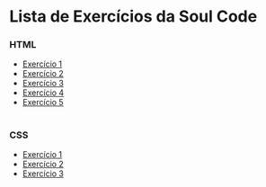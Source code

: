 # Lista de Exercícios da Soul Code
### HTML
* [Exercício 1]()
* [Exercício 2]()
* [Exercício 3]()
* [Exercício 4]()
* [Exercício 5]()

#
### CSS
* [Exercício 1]()
* [Exercício 2]()
* [Exercício 3]()